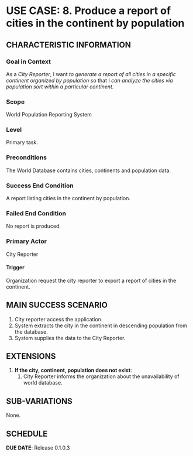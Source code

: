 # USE CASE: 8. Produce a report of cities in the continent by population

## CHARACTERISTIC INFORMATION

### Goal in Context
As a *City Reporter*, I want *to generate a report of all cities in a specific continent organized by population* so that I *can analyze the cities via population sort within a particular continent.*

### Scope
World Population Reporting System

### Level
Primary task.

### Preconditions
The World Database contains cities, continents and population data.

### Success End Condition
A report listing cities in the continent by population.

### Failed End Condition
No report is produced.

### Primary Actor
City Reporter

#### Trigger
Organization request the city reporter to export a report of cities in the continent.

## MAIN SUCCESS SCENARIO
1. City reporter access the application.
2. System extracts the city in the continent in descending population from the database.
3. System supplies the data to the City Reporter.

## EXTENSIONS
1. **If the city, continent, population does not exist**:
    1. City Reporter informs the organization about the unavailability of world database.

## SUB-VARIATIONS
None.

## SCHEDULE
**DUE DATE**: Release 0.1.0.3